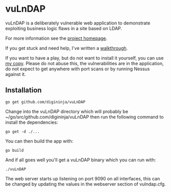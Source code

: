# vuLnDAP

vuLnDAP is a deliberately vulnerable web application to demonstrate exploiting business logic flaws in a site based on LDAP.

For more information see the [project homepage](https://digi.ninja/projects/vulndap.php).

If you get stuck and need help, I've written a [walkthrough](https://digi.ninja/blog/vulndap_walkthrough.php).

If you want to have a play, but do not want to install it yourself, you can use [my copy](https://vulndap.digi.ninja/). Please do not abuse this, the vulnerabilities are in the application, do not expect to get anywhere with port scans or by running Nessus against it.

## Installation

```
go get github.com/digininja/vuLnDAP
```

Change into the vuLnDAP directory which will probably be ~/go/src/github.com/digininja/vuLnDAP then run the following command to install the dependencies:

```
go get -d ./...
```

You can then build the app with:

```
go build
```

And if all goes well you'll get a vuLnDAP binary which you can run with:

```
./vuLnDAP
```

The web server starts up listening on port 9090 on all interfaces, this can be changed by updating the values in the webserver section of vulndap.cfg.
